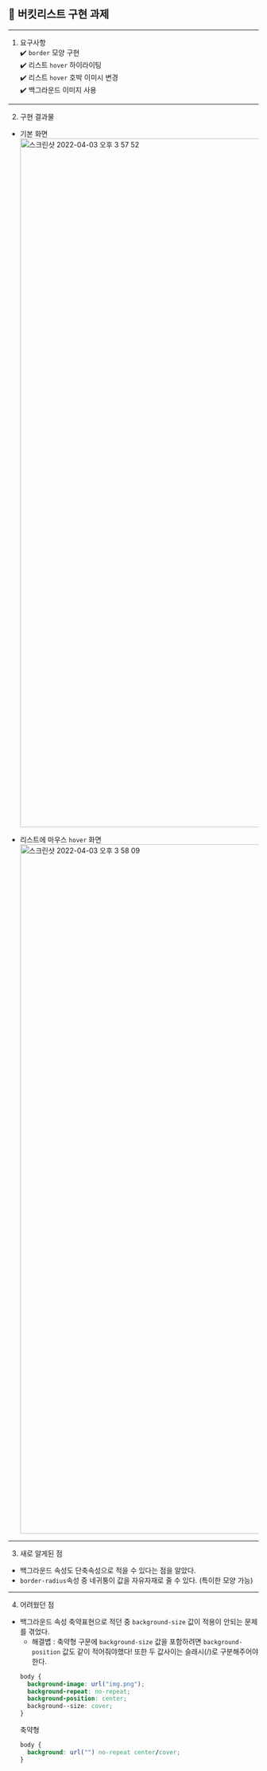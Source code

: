 ## 📝 버킷리스트 구현 과제

---

1. 요구사항<br>
   ✔️ `border` 모양 구현<br>
   ✔️ 리스트 `hover` 하이라이팅<br>
   ✔️ 리스트 `hover` 호박 이미시 변경<br>
   ✔️ 백그라운드 이미지 사용<br>

---

2. 구현 결과물

- 기본 화면
  <img width="1383" alt="스크린샷 2022-04-03 오후 3 57 52" src="https://user-images.githubusercontent.com/97894417/161416055-14ee9f55-cbf7-4c03-87a3-876e15122115.png">

- 리스트에 마우스 `hover` 화면
  <img width="1384" alt="스크린샷 2022-04-03 오후 3 58 09" src="https://user-images.githubusercontent.com/97894417/161416063-06ce49b3-993d-4ed8-86ce-65fecd9bc255.png">

---

3. 새로 알게된 점

- 백그라운드 속성도 단축속성으로 적을 수 있다는 점을 알았다.
- `border-radius`속성 중 네귀퉁이 값을 자유자재로 줄 수 있다. (특이한 모양 가능)

---

4. 어려웠던 점

- 백그라운드 속성 축약표현으로 적던 중 `background-size` 값이 적용이 안되는 문제를 겪었다.
  - 해결볍 : 축약형 구문에 `background-size` 값을 포함하려면 `background-position` 값도 같이 적어줘야했다! 또한 두 값사이는 슬래시(/)로 구분해주어야 한다.
  ```css
  body {
    background-image: url("img.png");
    background-repeat: no-repeat;
    background-position: center;
    background--size: cover;
  }
  ```
  축약형
  ```css
  body {
    background: url("") no-repeat center/cover;
  }
  ```
